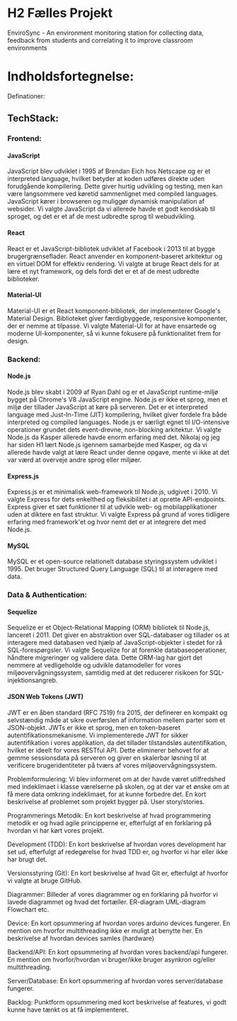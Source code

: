 # H2 Fælles Projekt
EnviroSync - An environment monitoring station for collecting data, feedback from students and
correlating it to improve classroom environments

# Indholdsfortegnelse:

Definationer:

## TechStack:

### Frontend:

#### JavaScript

JavaScript blev udviklet i 1995 af Brendan Eich hos Netscape og er et interpreted language, hvilket
betyder at koden udføres direkte uden forudgående kompilering. Dette giver hurtig udvikling og
testing, men kan være langsommere ved køretid sammenlignet med compiled languages. JavaScript kører
i browseren og muliggør dynamisk manipulation af websider. Vi valgte JavaScript da vi allerede 
havde et godt kendskab til sproget, og det er et af de mest udbredte sprog til webudvikling.

#### React

React er et JavaScript-bibliotek udviklet af Facebook i 2013 til at bygge brugergrænseflader. React
anvender en komponent-baseret arkitektur og en virtuel DOM for effektiv rendering. Vi valgte at 
bruge React dels for at lære et nyt framework, og dels fordi det er et af de mest udbredte 
biblioteker.

#### Material-UI

Material-UI er et React komponent-bibliotek, der implementerer Google's Material Design. Biblioteket
giver færdigbyggede, responsive komponenter, der er nemme at tilpasse. Vi valgte Material-UI for 
at have ensartede og moderne UI-komponenter, så vi kunne fokusere på funktionalitet frem for
design.

### Backend:

#### Node.js

Node.js blev skabt i 2009 af Ryan Dahl og er et JavaScript runtime-miljø bygget på Chrome's V8
JavaScript engine. Node.js er ikke et sprog, men et miljø der tillader JavaScript at køre på
serveren. Det er et interpreted language med Just-In-Time (JIT) kompilering, hvilket giver fordele
fra både interpreted og compiled languages. Node.js er særligt egnet til I/O-intensive operationer
grundet dets event-drevne, non-blocking arkitektur. Vi valgte Node.js da Kasper allerede havde enorm
erfaring med det. Nikolaj og jeg har siden H1 lært Node.js igennem samarbejde med Kasper, og da 
vi allerede havde valgt at lære React under denne opgave, mente vi ikke at det var værd at 
overveje andre sprog eller miljøer.

#### Express.js

Express.js er et minimalisk web-framework til Node.js, udgivet i 2010. Vi valgte Express for dets
enkelthed og fleksibilitet i at oprette API-endpoints. Express giver et sæt funktioner til at
udvikle web- og mobilapplikationer uden at diktere en fast struktur. Vi valgte Express på grund 
af vores tidligere erfaring med framework'et og hvor nemt det er at integrere det med Node.js.

#### MySQL

MySQL er et open-source relationelt database styringssystem udviklet i 1995. Det bruger
Structured Query Language (SQL) til at interagere med data. 

### Data & Authentication:

#### Sequelize

Sequelize er et Object-Relational Mapping (ORM) bibliotek til Node.js, lanceret i 2011. Det giver en
abstraktion over SQL-databaser og tillader os at interagere med databasen ved hjælp af
JavaScript-objekter i stedet for rå SQL-forespørgsler. Vi valgte Sequelize for at forenkle
databaseoperationer, håndtere migreringer og validere data. Dette ORM-lag har gjort det nemmere at
vedligeholde og udvikle datamodeller for vores miljøovervågningssystem, samtidig med at det
reducerer risikoen for SQL-injektionsangreb.

#### JSON Web Tokens (JWT)

JWT er en åben standard (RFC 7519) fra 2015, der definerer en kompakt og selvstændig måde at sikre
overførslen af information mellem parter som et JSON-objekt. JWTs er ikke et sprog, men en
token-baseret autentifikationsmekanisme. Vi implementerede JWT for sikker autentifikation i vores
applikation, da det tillader tilstandsløs autentifikation, hvilket er ideelt for vores RESTful API.
Dette eliminerer behovet for at gemme sessionsdata på serveren og giver en skalerbar løsning til at
verificere brugeridentiteter på tværs af vores miljøovervågningssystem.

Problemformulering:
Vi blev informeret om at der havde været utilfredshed med indeklimaet i klasse værelserne på skolen,
og at der var et ønske om at få mere data omkring indeklimaet, for at kunne forbedre det.
En kort beskrivelse af problemet som projekt bygger på.
User story/stories.

Programmerings Metodik:
En kort beskrivelse af hvad programmering metodik er og hvad agile principperne er, efterfulgt af en
forklaring på hvordan vi har kørt vores projekt.

Development (TDD):
En kort beskrivelse af hvordan vores development har set ud, efterfulgt af redegørelse for hvad TDD
er, og hvorfor vi har eller ikke har brugt det.

Versionsstyring (Git):
En kort beskrivelse af hvad Git er, efterfulgt af hvorfor vi valgte at bruge GitHub.

Diagrammer:
Billeder af vores diagrammer og en forklaring på hvorfor vi lavede diagrammet og hvad det fortæller.
ER-diagram
UML-diagram
Flowchart
etc.

Device:
En kort opsummering af hvordan vores arduino devices fungerer.
En mention om hvorfor multithreading ikke er muligt at benytte her.
En beskrivelse af hvordan devices samles (hardware)

Backend/API:
En kort opsummering af hvordan vores backend/api fungerer.
En mention om hvorfor/hvordan vi bruger/ikke bruger asynkron og/eller multithreading.

Server/Database:
En kort opsummering af hvordan vores server/database fungerer.

Backlog:
Punktform opsummering med kort beskrivelse af features, vi godt kunne have tænkt os at få
implementeret.
